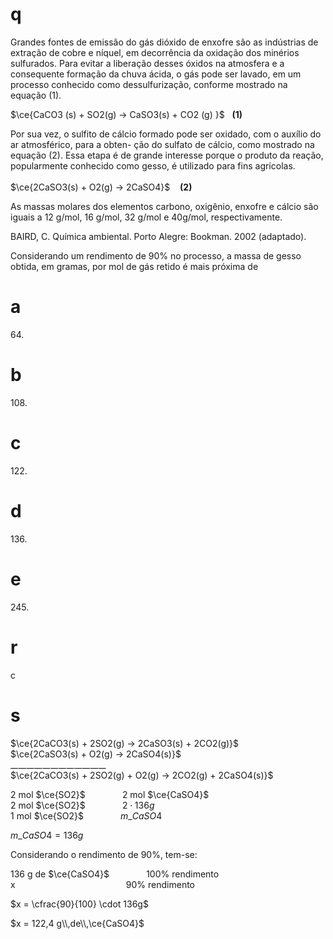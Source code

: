 # q
Grandes fontes de emissão do gás dióxido de enxofre são as indústrias de extração de cobre e níquel, em decorrência da oxidação dos minérios sulfurados. Para evitar a liberação desses óxidos na atmosfera e a consequente formação da chuva ácida, o gás pode ser lavado, em um processo conhecido como dessulfurização, conforme mostrado na equação (1).

$\ce{CaCO3 (s) + SO2(g) -> CaSO3(s) + CO2 (g) }$   **(1)**

Por sua vez, o sulfito de cálcio formado pode ser oxidado, com o auxílio do ar atmosférico, para a obten- ção do sulfato de cálcio, como mostrado na equação (2). Essa etapa é de grande interesse porque o produto da reação, popularmente conhecido como gesso, é utilizado para fins agrícolas.\
\
$\ce{2CaSO3(s) + O2(g) -> 2CaSO4}$    **(2)**

As massas molares dos elementos carbono, oxigênio, enxofre e cálcio são iguais a 12 g/mol, 16 g/mol, 32 g/mol e 40g/mol, respectivamente.

BAIRD, C. Química ambiental. Porto Alegre: Bookman. 2002 (adaptado).

Considerando um rendimento de 90% no processo, a massa de gesso obtida, em gramas, por mol de gás retido é mais próxima de

# a
64\.

# b
108\.

# c
122\.

# d
136\.

# e
245\.

# r
c

# s
$\ce{2CaCO3(s) + 2SO2(g) -> 2CaSO3(s) + 2CO2(g)}$\
$\ce{2CaSO3(s) + O2(g) -> 2CaSO4(s)}$\
\__\__\__\__\__\__\__\__\__\__\__\__\__\__\__\__\__\__\__\__\__\__\__\__\
$\ce{2CaCO3(s) + 2SO2(g) + O2(g) -> 2CO2(g) + 2CaSO4(s)}$

2 mol $\ce{SO2}$               2 mol $\ce{CaSO4}$\
2 mol $\ce{SO2}$               $2 \cdot 136g$\
1 mol $\ce{SO2}$               $m\_{CaSO4}$

$m\_{CaSO4} = 136 g$

Considerando o rendimento de 90%, tem-se:

136 g de $\ce{CaSO4}$               100% rendimento\
x                                             90% rendimento

$x = \cfrac{90}{100} \cdot 136g$

$x = 122,4 g\\,de\\,\ce{CaSO4}$
